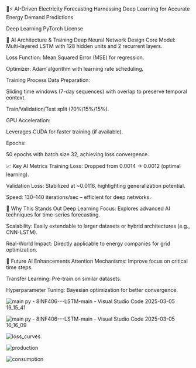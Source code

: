 🧠⚡ AI-Driven Electricity Forecasting
Harnessing Deep Learning for Accurate Energy Demand Predictions

Deep Learning
PyTorch
License

🧠 AI Architecture & Training
Deep Neural Network Design
Core Model: Multi-layered LSTM with 128 hidden units and 2 recurrent layers.

Loss Function: Mean Squared Error (MSE) for regression.

Optimizer: Adam algorithm with learning rate scheduling.

Training Process
Data Preparation:

Sliding time windows (7-day sequences) with overlap to preserve temporal context.

Train/Validation/Test split (70%/15%/15%).

GPU Acceleration:

Leverages CUDA for faster training (if available).

Epochs:

50 epochs with batch size 32, achieving loss convergence.

📈 Key AI Metrics
Training Loss: Dropped from 0.0014 → 0.0012 (optimal learning).

Validation Loss: Stabilized at ~0.0116, highlighting generalization potential.

Speed: 130–140 iterations/sec – efficient for deep networks.

🎯 Why This Stands Out
Deep Learning Focus: Explores advanced AI techniques for time-series forecasting.

Scalability: Easily extendable to larger datasets or hybrid architectures (e.g., CNN-LSTM).

Real-World Impact: Directly applicable to energy companies for grid optimization.

🌟 Future AI Enhancements
Attention Mechanisms: Improve focus on critical time steps.

Transfer Learning: Pre-train on similar datasets.

Hyperparameter Tuning: Bayesian optimization for better convergence.

![main py - 8INF406---LSTM-main - Visual Studio Code 2025-03-05 16_15_41](https://github.com/user-attachments/assets/89e581b0-6ea1-4284-a07f-cb93f411bdbc)

![main py - 8INF406---LSTM-main - Visual Studio Code 2025-03-05 16_16_09](https://github.com/user-attachments/assets/0e376130-a64c-4557-8fa2-caf64cbcca64)

![loss_curves](https://github.com/user-attachments/assets/c36dd387-0f3c-4eb5-833d-be4a4b7c8d1c)

![production](https://github.com/user-attachments/assets/f1ba3d53-2adc-4374-bf54-eb8e294fa222)

![consumption](https://github.com/user-attachments/assets/01fa9169-548d-410f-b68a-ca54cef89618)





